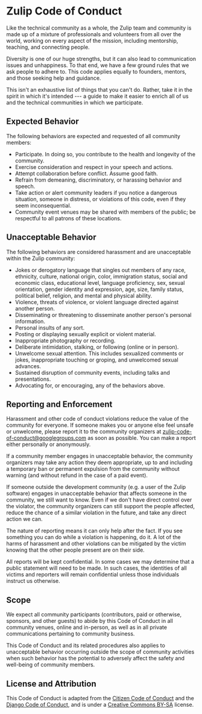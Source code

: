 # Zulip Code of Conduct

Like the technical community as a whole, the Zulip team and community is
made up of a mixture of professionals and volunteers from all over the
world, working on every aspect of the mission, including mentorship,
teaching, and connecting people.

Diversity is one of our huge strengths, but it can also lead to
communication issues and unhappiness. To that end, we have a few ground
rules that we ask people to adhere to. This code applies equally to
founders, mentors, and those seeking help and guidance.

This isn't an exhaustive list of things that you can't do. Rather, take it
in the spirit in which it's intended --- a guide to make it easier to enrich
all of us and the technical communities in which we participate.

## Expected Behavior

The following behaviors are expected and requested of all community members:

- Participate. In doing so, you contribute to the health and longevity of
  the community.
- Exercise consideration and respect in your speech and actions.
- Attempt collaboration before conflict. Assume good faith.
- Refrain from demeaning, discriminatory, or harassing behavior and speech.
- Take action or alert community leaders if you notice a dangerous
  situation, someone in distress, or violations of this code, even if they
  seem inconsequential.
- Community event venues may be shared with members of the public; be
  respectful to all patrons of these locations.

## Unacceptable Behavior

The following behaviors are considered harassment and are unacceptable
within the Zulip community:

- Jokes or derogatory language that singles out members of any race,
  ethnicity, culture, national origin, color, immigration status, social and
  economic class, educational level, language proficiency, sex, sexual
  orientation, gender identity and expression, age, size, family status,
  political belief, religion, and mental and physical ability.
- Violence, threats of violence, or violent language directed against
  another person.
- Disseminating or threatening to disseminate another person's personal
  information.
- Personal insults of any sort.
- Posting or displaying sexually explicit or violent material.
- Inappropriate photography or recording.
- Deliberate intimidation, stalking, or following (online or in person).
- Unwelcome sexual attention. This includes sexualized comments or jokes,
  inappropriate touching or groping, and unwelcomed sexual advances.
- Sustained disruption of community events, including talks and
  presentations.
- Advocating for, or encouraging, any of the behaviors above.

## Reporting and Enforcement

Harassment and other code of conduct violations reduce the value of the
community for everyone. If someone makes you or anyone else feel unsafe or
unwelcome, please report it to the community organizers at
zulip-code-of-conduct@googlegroups.com as soon as possible. You can make a
report either personally or anonymously.

If a community member engages in unacceptable behavior, the community
organizers may take any action they deem appropriate, up to and including a
temporary ban or permanent expulsion from the community without warning (and
without refund in the case of a paid event).

If someone outside the development community (e.g. a user of the Zulip
software) engages in unacceptable behavior that affects someone in the
community, we still want to know. Even if we don't have direct control over
the violator, the community organizers can still support the people
affected, reduce the chance of a similar violation in the future, and take
any direct action we can.

The nature of reporting means it can only help after the fact. If you see
something you can do while a violation is happening, do it. A lot of the
harms of harassment and other violations can be mitigated by the victim
knowing that the other people present are on their side.

All reports will be kept confidential. In some cases we may determine that a
public statement will need to be made. In such cases, the identities of all
victims and reporters will remain confidential unless those individuals
instruct us otherwise.

## Scope

We expect all community participants (contributors, paid or otherwise,
sponsors, and other guests) to abide by this Code of Conduct in all
community venues, online and in-person, as well as in all private
communications pertaining to community business.

This Code of Conduct and its related procedures also applies to unacceptable
behavior occurring outside the scope of community activities when such
behavior has the potential to adversely affect the safety and well-being of
community members.

## License and Attribution

This Code of Conduct is adapted from the
[Citizen Code of Conduct](http://citizencodeofconduct.org/) and the
[Django Code of Conduct](https://www.djangoproject.com/conduct/), and is
under a
[Creative Commons BY-SA](https://creativecommons.org/licenses/by-sa/4.0/)
license.
